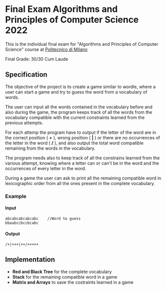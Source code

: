 # Final Exam Algorithms and Principles of Computer Science 2022

This is the individual final exam for "Algorithms and Principles of Computer Science" course at [Politecnico di Milano](https://www.polimi.it/)

Final Grade: 30/30 Cum Laude

## Specification

The objective of the project is to create a game similar to wordle, where a user can start a game and try to guess the word from a vocabulary of words.

The user can input all the words contained in the vocabulary before and also during the game, the program keeps track of all the words from the vocabulary compatible with the current constraints learned from the previous attempts.

For each attemp the program have to output if the letter of the word are in the correct position ( **+** ), wrong position ( **|** ) or there are no occurrences of the letter in the word ( **/** ), and also output the total word compatible remaining from the words in the vocabulary.

The program needs also to keep track of all the constrains learned from the various attempt, knowing where a letter can or can't be in the word and the occurrences of every letter in the word.

During a game the user can ask to print all the remaining compatible word in lexicographic order from all the ones present in the complete vocabulary.


### Example

#### Input
```
abcabcabcabcabc    //Word to guess
bbaabccbccbcabc
```

#### Output
```
/+|+++|++/+++++
```

## Implementation
* **Red and Black Tree** for the complete vocabulary
* **Stack** for the remaining compatible word in a game
* **Matrix and Arrays** to save the costraints learned in a game


